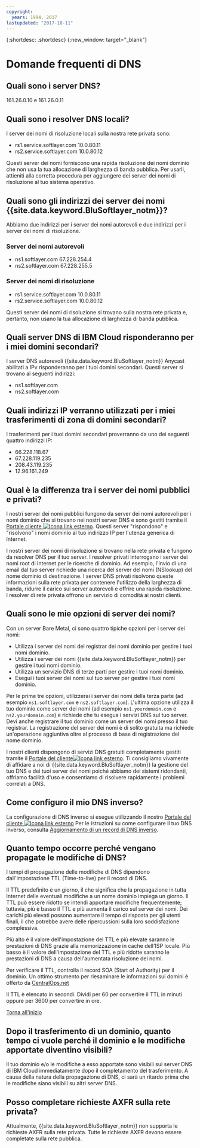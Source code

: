 ```yaml
---
copyright:
  years: 1994, 2017
lastupdated: "2017-10-11"
---
```


{:shortdesc: .shortdesc}
{:new_window: target="_blank"}

<a name="top"></a>
# Domande frequenti di DNS

## Quali sono i server DNS?

161.26.0.10 e 161.26.0.11

## Quali sono i resolver DNS locali?

I server dei nomi di risoluzione locali sulla nostra rete privata sono:

* rs1.service.softlayer.com 10.0.80.11
* rs2.service.softlayer.com 10.0.80.12

Questi server dei nomi forniscono una rapida risoluzione dei nomi dominio che non usa la tua allocazione di larghezza di banda pubblica. Per usarli, attieniti alla corretta procedura per aggiungere dei server dei nomi di risoluzione al tuo sistema operativo.

## Quali sono gli indirizzi dei server dei nomi {{site.data.keyword.BluSoftlayer_notm}}?

Abbiamo due indirizzi per i server dei nomi autorevoli e due indirizzi per i server dei nomi di risoluzione.

### Server dei nomi autorevoli

* ns1.softlayer.com 67.228.254.4
* ns2.softlayer.com 67.228.255.5

### Server dei nomi di risoluzione

* rs1.service.softlayer.com 10.0.80.11
* rs2.service.softlayer.com 10.0.80.12

Questi server dei nomi di risoluzione si trovano sulla nostra rete privata e, pertanto, non usano la tua allocazione di larghezza di banda pubblica. 

## Quali server DNS di IBM Cloud risponderanno per i miei domini secondari?

I server DNS autorevoli {{site.data.keyword.BluSoftlayer_notm}} Anycast abilitati a IPv risponderanno per i tuoi domini secondari. Questi server si trovano ai seguenti indirizzi:

  * ns1.softlayer.com
  * ns2.softlayer.com
  
## Quali indirizzi IP verranno utilizzati per i miei trasferimenti di zona di domini secondari?

I trasferimenti per i tuoi domini secondari proverranno da uno dei seguenti quattro indirizzi IP:

* 66.228.118.67
* 67.228.119.235
* 208.43.119.235
* 12.96.161.249

## Qual è la differenza tra i server dei nomi pubblici e privati?

I nostri server dei nomi pubblici fungono da server dei nomi autorevoli per i nomi dominio che si trovano nei nostri server DNS e sono gestiti tramite il [Portale cliente ![Icona link esterno](../../icons/launch-glyph.svg "Icona link esterno")](https://control.softlayer.com/). Questi server "rispondono" e "risolvono" i nomi dominio al tuo indirizzo IP per l'utenza generica di Internet.

I nostri server dei nomi di risoluzione si trovano nella rete privata e fungono da resolver DNS per il tuo server. I resolver privati interrogano i server dei nomi root di Internet per le ricerche di dominio. Ad esempio, l'invio di una email dal tuo server richiede una ricerca del server del nomi (NSlookup) del nome dominio di destinazione. I server DNS privati risolvono queste informazioni sulla rete privata per contenere l'utilizzo della larghezza di banda, ridurre il carico sui server autorevoli e offrire una rapida risoluzione. I resolver di rete privata offrono un servizio di comodità ai nostri clienti.

## Quali sono le mie opzioni di server dei nomi?

Con un server Bare Metal, ci sono quattro tipiche opzioni per i server dei nomi:

* Utilizza i server dei nomi del registrar dei nomi dominio per gestire i tuoi nomi dominio.
* Utilizza i server dei nomi {{site.data.keyword.BluSoftlayer_notm}} per gestire i tuoi nomi dominio.
* Utilizza un servizio DNS di terze parti per gestire i tuoi nomi dominio.
* Esegui i tuoi server dei nomi sul tuo server per gestire i tuoi nomi dominio.

Per le prime tre opzioni, utilizzerai i server dei nomi della terza parte (ad esempio `ns1.softlayer.com` e `ns2.softlayer.com`). L'ultima opzione utilizza il tuo dominio come server dei nomi (ad esempio `ns1.yourdomain.com` e `ns2.yourdomain.com`) e richiede che tu esegua i servizi DNS sul tuo server. Devi anche registrare il tuo dominio come un server dei nomi presso il tuo registrar. La registrazione del server dei nomi è di solito gratuita ma richiede un'operazione aggiuntiva oltre al processo di base di registrazione del nome dominio.

I nostri clienti dispongono di servizi DNS gratuiti completamente gestiti tramite il [Portale del cliente![Icona link esterno](../../icons/launch-glyph.svg "Icona link esterno")](https://control.softlayer.com/). Ti consigliamo vivamente di affidare a noi di {{site.data.keyword.BluSoftlayer_notm}} la gestione del tuo DNS e dei tuoi server dei nomi poiché abbiamo dei sistemi ridondanti, offriamo facilità d'uso e consentiamo di risolvere rapidamente i problemi correlati a DNS.

## Come configuro il mio DNS inverso?

La configurazione di DNS inverso si esegue utilizzando il nostro [Portale del cliente ![Icona link esterno](../../icons/launch-glyph.svg "Icona link esterno")](https://control.softlayer.com/)  Per le istruzioni su come configurare il tuo DNS inverso, consulta [Aggiornamento di un record di DNS inverso](update-reverse-dns-record.html).

<a name="29"></a>
## Quanto tempo occorre perché vengano propagate le modifiche di DNS?

I tempi di propagazione delle modifiche di DNS dipendono dall'impostazione TTL (Time-to-live) per il record di DNS.

Il TTL predefinito è un giorno, il che significa che la propagazione in tutta Internet delle eventuali modifiche a un nome dominio impiega un giorno. Il TTL può essere ridotto se intendi apportare modifiche frequentemente; tuttavia, più è basso il TTL e più aumenta il carico sul server dei nomi. Dei carichi più elevati possono aumentare il tempo di risposta per gli utenti finali, il che potrebbe avere delle ripercussioni sulla loro soddisfazione complessiva.

Più alto è il valore dell'impostazione del TTL e più elevate saranno le prestazioni di DNS grazie alla memorizzazione in cache dell'ISP locale. Più basso è il valore dell'impostazione del TTL e più ridotte saranno le prestazioni di DNS a causa dell'aumentata risoluzione dei nomi.

Per verificare il TTL, controlla il record SOA (Start of Authority) per il dominio. Un ottimo strumento per riesaminare le informazioni sui domini è offerto da [CentralOps.net](http://centralops.net/co/)

Il TTL è elencato in secondi. Dividi per 60 per convertire il TTL in minuti oppure per 3600 per convertire in ore.

[Torna all'inizio](#top)


## Dopo il trasferimento di un dominio, quanto tempo ci vuole perché il dominio e le modifiche apportate diventino visibili?

Il tuo dominio e/o le modifiche a esso apportate sono visibili sui server DNS di IBM Cloud immediatamente dopo il completamento del trasferimento. A causa della natura della propagazione di DNS, ci sarà un ritardo prima che le modifiche siano visibili su altri server DNS.

## Posso completare richieste AXFR sulla rete privata?

Attualmente, {{site.data.keyword.BluSoftlayer_notm}} non supporta le richieste AXFR sulla rete privata. Tutte le richieste AXFR devono essere completate sulla rete pubblica.
